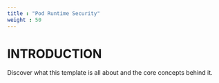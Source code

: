 ```yaml
---
title : "Pod Runtime Security"
weight : 50
---
```


# INTRODUCTION

Discover what this template is all about and the core concepts behind it.